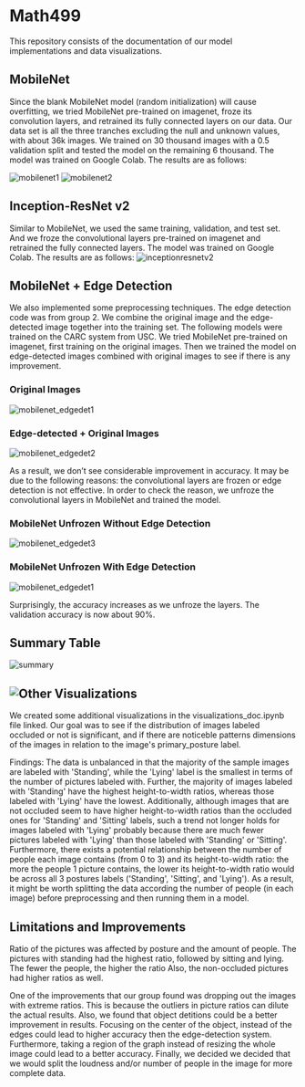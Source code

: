 # Math499
This repository consists of the documentation of our model implementations and data visualizations.

## MobileNet
Since the blank MobileNet model (random initialization) will cause overfitting, we tried MobileNet pre-trained on imagenet, froze its convolution layers, and retrained its fully connected layers on our data. Our data set is all the three tranches excluding the null and unknown values, with about 36k images. We trained on 30 thousand images with a 0.5 validation split and tested the model on the remaining 6 thousand. The model was trained on Google Colab. The results are as follows:

![mobilenet1](https://github.com/alan556022/Math499/blob/master/visuals/mobilenet1.png)
![mobilenet2](https://github.com/alan556022/Math499/blob/master/visuals/mobilenet2.png)

## Inception-ResNet v2
Similar to MobileNet, we used the same training, validation, and test set. And we froze the convolutional layers pre-trained on imagenet and retrained the fully connected layers. The model was trained on Google Colab. The results are as follows:
![inceptionresnetv2](https://github.com/alan556022/Math499/blob/master/visuals/inceptionresnetv2.png)

## MobileNet + Edge Detection
We also implemented some preprocessing techniques. The edge detection code was from group 2. We combine the original image and the edge-detected image together into the training set. The following models were trained on the CARC system from USC. We tried MobileNet pre-trained on imagenet, first training on the original images. Then we trained the model on edge-detected images combined with original images to see if there is any improvement.

### Original Images
![mobilenet_edgedet1](https://github.com/alan556022/Math499/blob/master/visuals/mobilenet_edgedet1.png)

### Edge-detected + Original Images
![mobilenet_edgedet2](https://github.com/alan556022/Math499/blob/master/visuals/mobilenet_edgedet2.png)

As a result, we don’t see considerable improvement in accuracy. It may be due to the following reasons: the convolutional layers are frozen or edge detection is not effective. In order to check the reason, we unfroze the convolutional layers in MobileNet and trained the model.

### MobileNet Unfrozen Without Edge Detection
![mobilenet_edgedet3](https://github.com/alan556022/Math499/blob/master/visuals/mobilenet_edgedet3.png)

### MobileNet Unfrozen With Edge Detection
![mobilenet_edgedet1](https://github.com/alan556022/Math499/blob/master/visuals/mobilenet_edgedet4.png)

Surprisingly, the accuracy increases as we unfroze the layers. The validation accuracy is now about 90%.

## Summary Table

![summary](https://github.com/alan556022/Math499/edit/master/visuals/summary.png)

## ![Other Visualizations](https://github.com/alan556022/Math499/blob/master/visualizations_doc.ipynb)
We created some additional visualizations in the visualizations_doc.ipynb file linked. Our goal was to see if the distribution of images labeled occluded or not is significant, and if there are noticeble patterns dimensions of the images in relation to the image's primary_posture label.

Findings: The data is unbalanced in that the majority of the sample images are labeled with 'Standing', while the 'Lying' label is the smallest in terms of the number of pictures labeled with. Further, the majority of images labeled with 'Standing' have the highest height-to-width ratios, whereas those labeled with 'Lying' have the lowest. Additionally, although images that are not occluded seem to have higher height-to-width ratios than the occluded ones for 'Standing' and 'Sitting' labels, such a trend not longer holds for images labeled with 'Lying' probably because there are much fewer pictures labeled with 'Lying' than those labeled with 'Standing' or 'Sitting'. Furthermore, there exists a potential relationship between the number of people each image contains (from 0 to 3) and its height-to-width ratio: the more the people 1 picture contains, the lower its height-to-width ratio would be across all 3 postures labels ('Standing', 'Sitting', and 'Lying'). As a result, it might be worth splitting the data according the number of people (in each image) before preprocessing and then running them in a model.

## Limitations and Improvements
Ratio of the pictures was affected by posture and the amount of people. The pictures with standing had the highest ratio, followed by sitting and lying. The fewer the people, the higher the ratio Also, the non-occluded pictures had higher ratios as well.

One of the improvements that our group found was dropping out the images with extreme ratios. This is because the outliers in picture ratios can dilute the actual results. Also, we found that object detitions could be a better improvement in results. Focusing on the center of the object, instead of the edges could lead to higher accuracy then the edge-detection system. Furthermore, taking a region of the graph instead of resizing the whole image could lead to a better accuracy. Finally, we decided we decided that we would split the loudness and/or number of people in the image for more complete data. 

